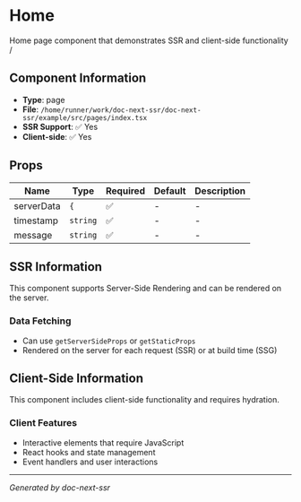 # Home

Home page component that demonstrates SSR and client-side functionality /


## Component Information

- **Type**: page
- **File**: `/home/runner/work/doc-next-ssr/doc-next-ssr/example/src/pages/index.tsx`
- **SSR Support**: ✅ Yes
- **Client-side**: ✅ Yes


## Props

| Name | Type | Required | Default | Description |
|------|------|----------|---------|-------------|
| serverData | `{` | ✅ | - | - |
| timestamp | `string` | ✅ | - | - |
| message | `string` | ✅ | - | - |



## SSR Information

This component supports Server-Side Rendering and can be rendered on the server.


### Data Fetching
- Can use `getServerSideProps` or `getStaticProps`
- Rendered on the server for each request (SSR) or at build time (SSG)


## Client-Side Information

This component includes client-side functionality and requires hydration.

### Client Features
- Interactive elements that require JavaScript
- React hooks and state management
- Event handlers and user interactions




---

*Generated by doc-next-ssr*
